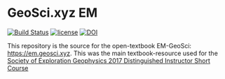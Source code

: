 # GeoSci.xyz EM

[![Build Status](https://travis-ci.org/geoscixyz/em.svg?branch=master)](https://travis-ci.org/geoscixyz/em)  [![license](https://img.shields.io/badge/license-CC%20BY%204.0-blue.svg)](/LICENSE)
[![DOI](https://zenodo.org/badge/42916308.svg)](https://zenodo.org/badge/latestdoi/42916308)

This repository is the source for the open-textbook EM-GeoSci: https://em.geosci.xyz. This was the main textbook-resource used
for the [Society of Exploration Geophysics 2017 Distinguished Instructor Short Course](https://seg.org/Education/Courses/DISC/2017-DISC-Doug-Oldenburg)


